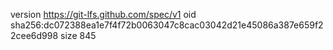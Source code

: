 version https://git-lfs.github.com/spec/v1
oid sha256:dc072388ea1e7f4f72b0063047c8cac03042d21e45086a387e659f22cee6d998
size 845
